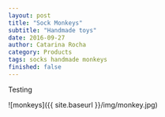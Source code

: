 ```yaml
---
layout: post
title: "Sock Monkeys"
subtitle: "Handmade toys"
date: 2016-09-27
author: Catarina Rocha
category: Products
tags: socks handmade monkeys
finished: false
---
```


Testing 

![monkeys]({{ site.baseurl }}/img/monkey.jpg)